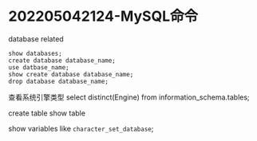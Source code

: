 # 202205042124-MySQL命令

database related
```mysql
show databases;
create database database_name;
use datbase_name;
show create database database_name;
drop database database_name;
```

查看系统引擎类型
select distinct(Engine) from information_schema.tables;


create table
show table

show variables like `character_set_database`;
